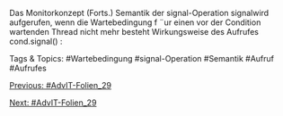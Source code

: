 Das Monitorkonzept (Forts.)
Semantik der signal-Operation
signalwird aufgerufen, wenn die Wartebedingung f ¨ur einen vor der Condition
wartenden Thread nicht mehr besteht
Wirkungsweise des Aufrufes cond.signal() :

   Tags & Topics:
   #Wartebedingung
   #signal-Operation
   #Semantik
   #Aufruf
   #Aufrufes

[Previous: #AdvIT-Folien_29](AdvIT-Folien_29.md)

[Next: #AdvIT-Folien_29](AdvIT-Folien_29.md)